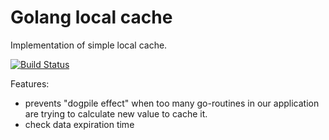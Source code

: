 # Golang local cache

Implementation of simple local cache.

[![Build Status](https://travis-ci.org/sima-land/go-local-cache.svg?branch=master)](https://travis-ci.org/sima-land/go-local-cache)

Features:
- prevents "dogpile effect" when too many go-routines in our application are trying to calculate new value to cache it.
- check data expiration time

